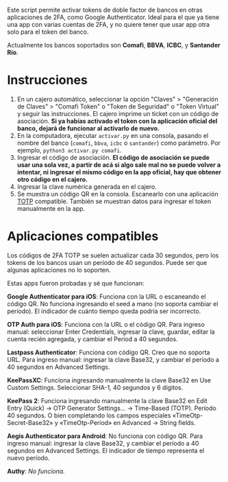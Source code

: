Este script permite activar tokens de doble factor de bancos
en otras aplicaciones de 2FA, como Google Authenticator.
Ideal para el que ya tiene una app con varias cuentas de 2FA,
y no quiere tener que usar app otra solo para el token del banco.

Actualmente los bancos soportados son **Comafi**, **BBVA**, **ICBC**, y **Santander Río**.

Instrucciones
=============

1. En un cajero automático, seleccionar la opción
"Claves" > "Generación de Claves" > "Comafi Token" o "Token de Seguridad" o "Token Virtual" y seguir las instrucciones.
El cajero imprime un ticket con un código de asociación.
**Si ya habías activado el token con la aplicación oficial del banco,
dejará de funcionar al activarlo de nuevo.**
2. En la computadora, ejecutar `activar.py` en una consola,
pasando el nombre del banco (`comafi`, `bbva`, `icbc` o `santander`) como parámetro.
Por ejemplo, `python3 activar.py comafi`.
3. Ingresar el código de asociación.
**El código de asociación se puede usar una sola vez,
a partir de acá si algo sale mal no se puede volver a intentar,
ni ingresar el mismo código en la app oficial,
hay que obtener otro código en el cajero.**
4. Ingresar la clave numérica generada en el cajero.
5. Se muestra un código QR en la consola.
Escanearlo con una aplicación [TOTP](https://en.wikipedia.org/wiki/Time-based_One-time_Password_algorithm) compatible.
También se muestran datos para ingresar el token manualmente en la app.

Aplicaciones compatibles
========================

Los códigos de 2FA TOTP se suelen actualizar cada 30 segundos,
pero los tokens de los bancos usan un período de 40 segundos.
Puede ser que algunas aplicaciones no lo soporten.

Estas apps fueron probadas y sé que funcionan:

**Google Authenticator para iOS**: Funciona con la URL o escaneando el código QR.
No funciona ingresando el seed a mano (no soporta cambiar el período).
El indicador de cuánto tiempo queda podría ser incorrecto.

**OTP Auth para iOS**: Funciona con la URL o el código QR.
Para ingreso manual: seleccionar Enter Credentials, ingresar la clave, guardar,
editar la cuenta recién agregada, y cambiar el Period a 40 segundos.

**Lastpass Authenticator**: Funciona con código QR. Creo que no soporta URL.
Para ingreso manual: ingresar la clave Base32, y cambiar el período a 40 segundos en Advanced Settings.

**KeePassXC**: Funciona ingresando manualmente la clave Base32 en Use Custom Settings. Seleccionar SHA-1, 40 segundos y 6 dígitos.

**KeePass 2**: Funciona ingresando manualmente la clave Base32 
en Edit Entry (Quick) → OTP Generator Settings... → Time-Based (TOTP). Período 40 segundos.
O bien completando los campos especiales «TimeOtp-Secret-Base32» y «TimeOtp-Period» en Advanced → String fields.

**Aegis Authenticator para Android**: No funciona con código QR.
Para ingreso manual: ingresar la clave Base32, y cambiar el período a 40 segundos en Advanced Settings. 
El indicador de tiempo representa el nuevo período.

**Authy**: *No funciona.*

<!-- (TODO: agregar instrucciones de cómo probar si una app es compatible) -->
